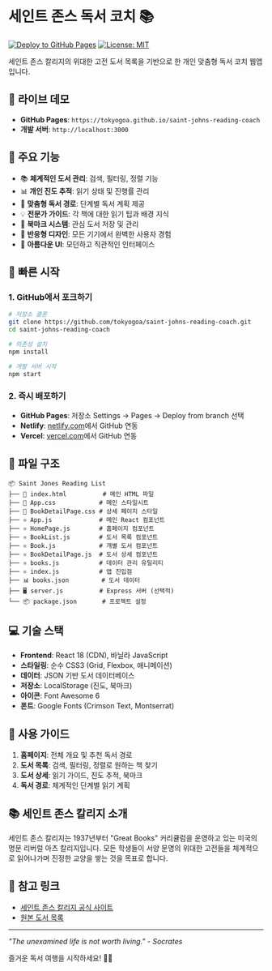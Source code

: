 # 세인트 존스 독서 코치 📚

[![Deploy to GitHub Pages](https://github.com/tokyogoa/saint-johns-reading-coach/actions/workflows/deploy.yml/badge.svg)](https://github.com/tokyogoa/saint-johns-reading-coach/actions/workflows/deploy.yml)
[![License: MIT](https://img.shields.io/badge/License-MIT-yellow.svg)](https://opensource.org/licenses/MIT)

세인트 존스 칼리지의 위대한 고전 도서 목록을 기반으로 한 개인 맞춤형 독서 코치 웹앱입니다.

## 🎯 라이브 데모

- **GitHub Pages**: `https://tokyogoa.github.io/saint-johns-reading-coach`
- **개발 서버**: `http://localhost:3000`

## 🌟 주요 기능

- 📚 **체계적인 도서 관리**: 검색, 필터링, 정렬 기능
- 📊 **개인 진도 추적**: 읽기 상태 및 진행률 관리
- 🎯 **맞춤형 독서 경로**: 단계별 독서 계획 제공
- 💡 **전문가 가이드**: 각 책에 대한 읽기 팁과 배경 지식
- 🔖 **북마크 시스템**: 관심 도서 저장 및 관리
- 📱 **반응형 디자인**: 모든 기기에서 완벽한 사용자 경험
- 🎨 **아름다운 UI**: 모던하고 직관적인 인터페이스

## 🚀 빠른 시작

### 1. GitHub에서 포크하기
```bash
# 저장소 클론
git clone https://github.com/tokyogoa/saint-johns-reading-coach.git
cd saint-johns-reading-coach

# 의존성 설치
npm install

# 개발 서버 시작
npm start
```

### 2. 즉시 배포하기
- **GitHub Pages**: 저장소 Settings → Pages → Deploy from branch 선택
- **Netlify**: [netlify.com](https://netlify.com)에서 GitHub 연동
- **Vercel**: [vercel.com](https://vercel.com)에서 GitHub 연동

## 📁 파일 구조

```
📦 Saint Jones Reading List
├── 📄 index.html          # 메인 HTML 파일
├── 🎨 App.css            # 메인 스타일시트
├── 🎨 BookDetailPage.css # 상세 페이지 스타일
├── ⚛️ App.js             # 메인 React 컴포넌트
├── ⚛️ HomePage.js        # 홈페이지 컴포넌트
├── ⚛️ BookList.js        # 도서 목록 컴포넌트
├── ⚛️ Book.js            # 개별 도서 컴포넌트
├── ⚛️ BookDetailPage.js  # 도서 상세 컴포넌트
├── ⚛️ books.js           # 데이터 관리 유틸리티
├── ⚛️ index.js           # 앱 진입점
├── 📊 books.json         # 도서 데이터
├── 🖥️ server.js          # Express 서버 (선택적)
└── 📦 package.json       # 프로젝트 설정
```

## 💻 기술 스택

- **Frontend**: React 18 (CDN), 바닐라 JavaScript
- **스타일링**: 순수 CSS3 (Grid, Flexbox, 애니메이션)
- **데이터**: JSON 기반 도서 데이터베이스
- **저장소**: LocalStorage (진도, 북마크)
- **아이콘**: Font Awesome 6
- **폰트**: Google Fonts (Crimson Text, Montserrat)

## 🎯 사용 가이드

1. **홈페이지**: 전체 개요 및 추천 독서 경로
2. **도서 목록**: 검색, 필터링, 정렬로 원하는 책 찾기
3. **도서 상세**: 읽기 가이드, 진도 추적, 북마크
4. **독서 경로**: 체계적인 단계별 읽기 계획

## 📚 세인트 존스 칼리지 소개

세인트 존스 칼리지는 1937년부터 "Great Books" 커리큘럼을 운영하고 있는 미국의 명문 리버럴 아츠 칼리지입니다. 모든 학생들이 서양 문명의 위대한 고전들을 체계적으로 읽어나가며 진정한 교양을 쌓는 것을 목표로 합니다.

## 🔗 참고 링크

- [세인트 존스 칼리지 공식 사이트](https://www.sjc.edu)
- [원본 도서 목록](https://www.sjc.edu/academic-programs/undergraduate/great-books-reading-list)

---

*"The unexamined life is not worth living." - Socrates*

즐거운 독서 여행을 시작하세요! 📖✨
